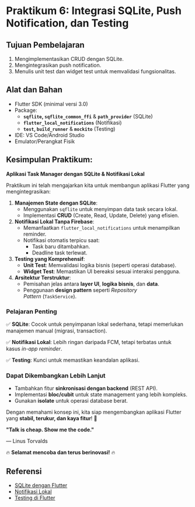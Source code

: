 # Praktikum 6: **Integrasi SQLite, Push Notification, dan Testing**

## **Tujuan Pembelajaran**

1. Mengimplementasikan CRUD dengan SQLite.
2. Mengintegrasikan push notification.
3. Menulis unit test dan widget test untuk memvalidasi fungsionalitas.

## **Alat dan Bahan**

- Flutter SDK (minimal versi 3.0)
- Package:
    - **`sqflite`, `sqflite_common_ffi`** & **`path_provider`** (SQLite)
    - **`flutter_local_notifications`** (Notifikasi)
    - **`test`, `build_runner`** & **`mockito`** (Testing)
- IDE: VS Code/Android Studio
- Emulator/Perangkat Fisik

## **Kesimpulan Praktikum:**

**Aplikasi Task Manager dengan SQLite & Notifikasi Lokal**

Praktikum ini telah mengajarkan kita untuk membangun aplikasi Flutter yang mengintegrasikan:

1. **Manajemen State dengan SQLite**:
    - Menggunakan `sqflite` untuk menyimpan data task secara lokal.
    - Implementasi **CRUD** (Create, Read, Update, Delete) yang efisien.
2. **Notifikasi Lokal Tanpa Firebase**:
    - Memanfaatkan `flutter_local_notifications` untuk menampilkan reminder.
    - Notifikasi otomatis terpicu saat:
        - Task baru ditambahkan.
        - Deadline task terlewat.
3. **Testing yang Komprehensif**:
    - **Unit Test**: Memvalidasi logika bisnis (seperti operasi database).
    - **Widget Test**: Memastikan UI bereaksi sesuai interaksi pengguna.
4. **Arsitektur Terstruktur**:
    - Pemisahan jelas antara **layer UI**, **logika bisnis**, dan **data**.
    - Penggunaan **design pattern** seperti *Repository Pattern* (`TaskService`).

### **Pelajaran Penting**

✅ **SQLite**: Cocok untuk penyimpanan lokal sederhana, tetapi memerlukan manajemen manual (migrasi, transaction).

✅ **Notifikasi Lokal**: Lebih ringan daripada FCM, tetapi terbatas untuk kasus *in-app reminder*.

✅ **Testing**: Kunci untuk memastikan keandalan aplikasi.

### **Dapat Dikembangkan Lebih Lanjut**

- Tambahkan fitur **sinkronisasi dengan backend** (REST API).
- Implementasi **bloc/cubit** untuk state management yang lebih kompleks.
- Gunakan **isolate** untuk operasi database berat.

Dengan memahami konsep ini, kita siap mengembangkan aplikasi Flutter yang **stabil, terukur, dan kaya fitur**! 🚀

**"Talk is cheap. Show me the code."**

— Linus Torvalds

🔥 **Selamat mencoba dan terus berinovasi!** 🔥

## **Referensi**

- [SQLite dengan Flutter](https://pub.dev/packages/sqflite)
- [Notifikasi Lokal](https://pub.dev/packages/flutter_local_notifications)
- [Testing di Flutter](https://flutter.dev/docs/testing)